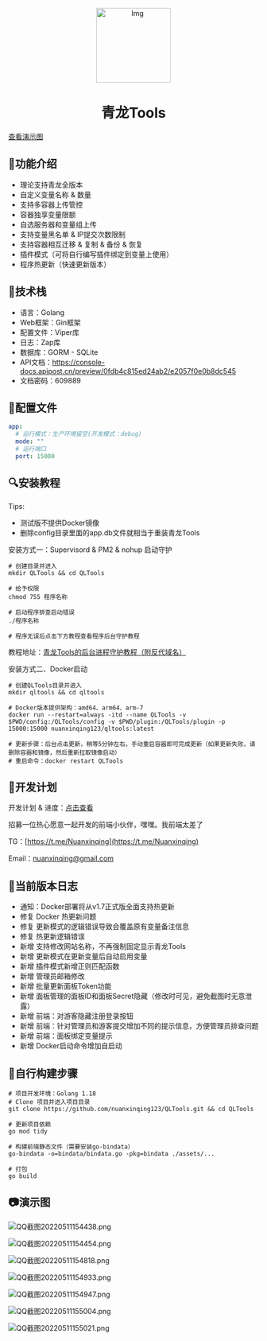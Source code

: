 <!--suppress HtmlDeprecatedAttribute -->
<p align="center">
  <a href="https://github.com/whyour/qinglong">
    <img width="150" src="https://z3.ax1x.com/2021/11/18/I7MpAe.png" alt="Img">
  </a>
</p>

<h1 align="center">青龙Tools</h1>
<p><a href="https://github.com/nuanxinqing123/QLTools#%E6%BC%94%E7%A4%BA%E5%9B%BE">查看演示图</a></p>

## 🍭功能介绍
- 理论支持青龙全版本
- 自定义变量名称 & 数量
- 支持多容器上传管控
- 容器独享变量限额
- 自选服务器和变量组上传
- 支持变量黑名单 & IP提交次数限制
- 支持容器相互迁移 & 复制 & 备份 & 恢复
- 插件模式（可将自行编写插件绑定到变量上使用）
- 程序热更新（快速更新版本）

## 🍳技术栈
- 语言：Golang
- Web框架：Gin框架
- 配置文件：Viper库
- 日志：Zap库
- 数据库：GORM - SQLite
- API文档：https://console-docs.apipost.cn/preview/0fdb4c815ed24ab2/e2057f0e0b8dc545
- 文档密码：609889

## 🧸配置文件
```yaml
app:
  # 运行模式：生产环境留空(开发模式：debug)
  mode: ""
  # 运行端口
  port: 15000
```

## 🔍安装教程
Tips: 
- 测试版不提供Docker镜像 
- 删除config目录里面的app.db文件就相当于重装青龙Tools

安装方式一：Supervisord & PM2 & nohup 启动守护
```shell
# 创建目录并进入
mkdir QLTools && cd QLTools

# 给予权限
chmod 755 程序名称

# 启动程序排查启动错误
./程序名称

# 程序无误后点击下方教程查看程序后台守护教程
```

教程地址：[青龙Tools的后台进程守护教程（附反代域名）](https://6b7.org/460.html)

安装方式二、Docker启动
```shell
# 创建QLTools目录并进入
mkdir qltools && cd qltools

# Docker版本提供架构：amd64、arm64、arm-7
docker run --restart=always -itd --name QLTools -v $PWD/config:/QLTools/config -v $PWD/plugin:/QLTools/plugin -p 15000:15000 nuanxinqing123/qltools:latest

# 更新步骤：后台点击更新，稍等5分钟左右。手动重启容器即可完成更新（如果更新失败，请删除容器和镜像，然后重新拉取镜像启动）
# 重启命令：docker restart QLTools
```

## 🎯开发计划

开发计划 & 进度：[点击查看](https://web.banlikanban.com/kanban/626f9b4c6ade1220282ac551)

招募一位热心愿意一起开发的前端小伙伴，嘿嘿。我前端太差了

TG：[https://t.me/Nuanxinqing](https://t.me/Nuanxinqing)

Email：nuanxinqing@gmail.com

## 🧩当前版本日志
- 通知：Docker部署将从v1.7正式版全面支持热更新
- 修复 Docker 热更新问题
- 修复 更新模式的逻辑错误导致会覆盖原有变量备注信息
- 修复 热更新逻辑错误
- 新增 支持修改网站名称，不再强制固定显示青龙Tools
- 新增 更新模式在更新变量后自动启用变量
- 新增 插件模式新增正则匹配函数
- 新增 管理员邮箱修改
- 新增 批量更新面板Token功能
- 新增 面板管理的面板ID和面板Secret隐藏（修改时可见，避免截图时无意泄露）
- 新增 前端：对游客隐藏注册登录按钮
- 新增 前端：针对管理员和游客提交增加不同的提示信息，方便管理员排查问题
- 新增 前端：面板绑定变量提示
- 新增 Docker启动命令增加自启动


## 📔自行构建步骤
```shell
# 项目开发环境：Golang 1.18
# Clone 项目并进入项目目录
git clone https://github.com/nuanxinqing123/QLTools.git && cd QLTools

# 更新项目依赖
go mod tidy

# 构建前端静态文件（需要安装go-bindata）
go-bindata -o=bindata/bindata.go -pkg=bindata ./assets/...

# 打包
go build
```

## 📷演示图

![QQ截图20220511154438.png](https://pic.6b7.xyz/2022/05/11/25a5e41170f5f.png)

![QQ截图20220511154454.png](https://pic.6b7.xyz/2022/05/11/3f13f15d25b46.png)

![QQ截图20220511154818.png](https://pic.6b7.xyz/2022/05/11/e41ea41542307.png)

![QQ截图20220511154933.png](https://pic.6b7.xyz/2022/05/11/40f36ef85f79d.png)

![QQ截图20220511154947.png](https://pic.6b7.xyz/2022/05/11/347a5fd9b12f2.png)

![QQ截图20220511155004.png](https://pic.6b7.xyz/2022/05/11/3c3c339fa3b82.png)

![QQ截图20220511155021.png](https://pic.6b7.xyz/2022/05/11/4fe5dab516d93.png)



